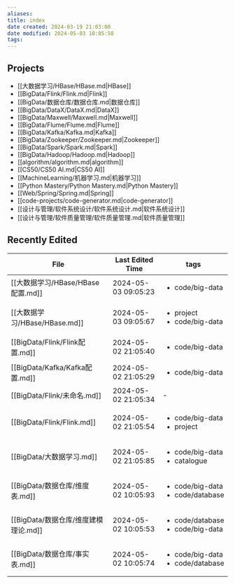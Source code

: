 ```yaml
---
aliases: 
title: index
date created: 2024-03-19 21:03:00
date modified: 2024-05-03 10:05:58
tags: 
---
```

## Projects
- [[大数据学习/HBase/HBase.md|HBase]]
- [[BigData/Flink/Flink.md|Flink]]
- [[BigData/数据仓库/数据仓库.md|数据仓库]]
- [[BigData/DataX/DataX.md|DataX]]
- [[BigData/Maxwell/Maxwell.md|Maxwell]]
- [[BigData/Flume/Flume.md|Flume]]
- [[BigData/Kafka/Kafka.md|Kafka]]
- [[BigData/Zookeeper/Zookeeper.md|Zookeeper]]
- [[BigData/Spark/Spark.md|Spark]]
- [[BigData/Hadoop/Hadoop.md|Hadoop]]
- [[algorithm/algorithm.md|algorithm]]
- [[CS50/CS50 AI.md|CS50 AI]]
- [[MachineLearning/机器学习.md|机器学习]]
- [[Python Mastery/Python Mastery.md|Python Mastery]]
- [[Web/Spring/Spring.md|Spring]]
- [[code-projects/code-generator.md|code-generator]]
- [[设计与管理/软件系统设计/软件系统设计.md|软件系统设计]]
- [[设计与管理/软件质量管理/软件质量管理.md|软件质量管理]]
## Recently Edited
| File                         | Last Edited Time    | tags                                                  |
| ---------------------------- | ------------------- | ----------------------------------------------------- |
| [[大数据学习/HBase/HBase配置.md]]   | 2024-05-03 09:05:23 | <ul><li>code/big-data</li></ul>                       |
| [[大数据学习/HBase/HBase.md]]     | 2024-05-03 09:05:67 | <ul><li>project</li><li>code/big-data</li></ul>       |
| [[BigData/Flink/Flink配置.md]] | 2024-05-02 21:05:40 | <ul><li>code/big-data</li></ul>                       |
| [[BigData/Kafka/Kafka配置.md]] | 2024-05-02 21:05:29 | <ul><li>code/big-data</li></ul>                       |
| [[BigData/Flink/未命名.md]]     | 2024-05-02 21:05:34 | \-                                                    |
| [[BigData/Flink/Flink.md]]   | 2024-05-02 21:05:54 | <ul><li>code/big-data</li><li>project</li></ul>       |
| [[BigData/大数据学习.md]]         | 2024-05-02 21:05:85 | <ul><li>code/big-data</li><li>catalogue</li></ul>     |
| [[BigData/数据仓库/维度表.md]]      | 2024-05-02 10:05:93 | <ul><li>code/big-data</li><li>code/database</li></ul> |
| [[BigData/数据仓库/维度建模理论.md]]   | 2024-05-02 10:05:53 | <ul><li>code/database</li><li>code/big-data</li></ul> |
| [[BigData/数据仓库/事实表.md]]      | 2024-05-02 10:05:74 | <ul><li>code/big-data</li><li>code/database</li></ul> |
